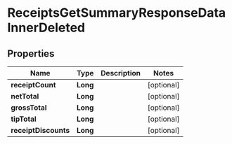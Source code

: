 

# ReceiptsGetSummaryResponseDataInnerDeleted


## Properties

| Name | Type | Description | Notes |
|------------ | ------------- | ------------- | -------------|
|**receiptCount** | **Long** |  |  [optional] |
|**netTotal** | **Long** |  |  [optional] |
|**grossTotal** | **Long** |  |  [optional] |
|**tipTotal** | **Long** |  |  [optional] |
|**receiptDiscounts** | **Long** |  |  [optional] |



